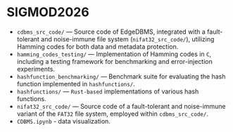 # SIGMOD2026
- `cdbms_src_code/` — Source code of EdgeDBMS, integrated with a fault-tolerant and noise-immune file system (`nifat32_src_code/`), utilizing Hamming codes for both data and metadata protection.
- `hamming_codes_testing/` — Implementation of Hamming codes in `C`, including a testing framework for benchmarking and error-injection experiments.
- `hashfunction_benchmarking/` — Benchmark suite for evaluating the hash function implemented in `hashfunctions/`.
- `hashfunctions/` — `Rust-based` implementations of various hash functions.
- `nifat32_src_code/` — Source code of a fault-tolerant and noise-immune variant of the `FAT32` file system, employed within `cdbms_src_code/`.
- `CDBMS.ipynb` - data visualization.
